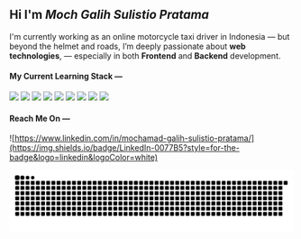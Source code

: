 ## Hi I'm ***Moch Galih Sulistio Pratama***

I'm currently working as an online motorcycle taxi driver in Indonesia — but beyond the helmet and roads, I’m deeply passionate about **web technologies**, — especially in both **Frontend** and **Backend** development.

#### My Current Learning Stack —

<img src="https://img.shields.io/badge/JavaScript-323330?style=for-the-badge&logo=javascript&logoColor=F7DF1E" /> <img src="https://img.shields.io/badge/PHP-777BB4?style=for-the-badge&logo=php&logoColor=white" /> <img src="https://img.shields.io/badge/Express%20js-000000?style=for-the-badge&logo=express&logoColor=white" /> <img src="https://img.shields.io/badge/Laravel-FF2D20?style=for-the-badge&logo=laravel&logoColor=white" /> <img src="https://img.shields.io/badge/React-20232A?style=for-the-badge&logo=react&logoColor=61DAFB" /> <img src="https://img.shields.io/badge/Vue%20js-35495E?style=for-the-badge&logo=vuedotjs&logoColor=4FC08D" /> <img src="https://img.shields.io/badge/Tailwind_CSS-38B2AC?style=for-the-badge&logo=tailwind-css&logoColor=white" /> <img src="https://img.shields.io/badge/MySQL-005C84?style=for-the-badge&logo=mysql&logoColor=white" /> <img src="https://img.shields.io/badge/PostgreSQL-316192?style=for-the-badge&logo=postgresql&logoColor=white" />


#### Reach Me On —
![https://www.linkedin.com/in/mochamad-galih-sulistio-pratama/](https://img.shields.io/badge/LinkedIn-0077B5?style=for-the-badge&logo=linkedin&logoColor=white)

<img src="https://raw.githubusercontent.com/MchmdGalih/MchmdGalih/output/snake.svg" alt="Snake animation" />

###

